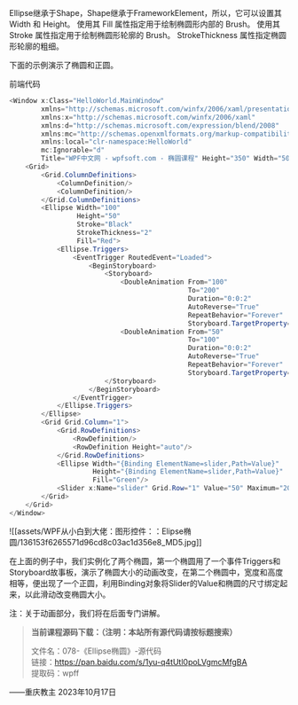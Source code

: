 Ellipse继承于Shape，Shape继承于FrameworkElement，所以，它可以设置其 Width 和 Height。 使用其 Fill 属性指定用于绘制椭圆形内部的 Brush。 使用其 Stroke 属性指定用于绘制椭圆形轮廓的 Brush。 StrokeThickness 属性指定椭圆形轮廓的粗细。

下面的示例演示了椭圆和正圆。

前端代码

```cs
<Window x:Class="HelloWorld.MainWindow"
        xmlns="http://schemas.microsoft.com/winfx/2006/xaml/presentation"
        xmlns:x="http://schemas.microsoft.com/winfx/2006/xaml"
        xmlns:d="http://schemas.microsoft.com/expression/blend/2008"
        xmlns:mc="http://schemas.openxmlformats.org/markup-compatibility/2006"
        xmlns:local="clr-namespace:HelloWorld"
        mc:Ignorable="d"
        Title="WPF中文网 - wpfsoft.com - 椭圆课程" Height="350" Width="500">
    <Grid>
        <Grid.ColumnDefinitions>
            <ColumnDefinition/>
            <ColumnDefinition/>
        </Grid.ColumnDefinitions>
        <Ellipse Width="100" 
                 Height="50" 
                 Stroke="Black" 
                 StrokeThickness="2" 
                 Fill="Red">
            <Ellipse.Triggers>
                <EventTrigger RoutedEvent="Loaded">
                    <BeginStoryboard>
                        <Storyboard>
                            <DoubleAnimation From="100" 
                                             To="200" 
                                             Duration="0:0:2" 
                                             AutoReverse="True" 
                                             RepeatBehavior="Forever"
                                             Storyboard.TargetProperty="(Ellipse.Width)" />
                            <DoubleAnimation From="50" 
                                             To="100" 
                                             Duration="0:0:2" 
                                             AutoReverse="True" 
                                             RepeatBehavior="Forever"
                                             Storyboard.TargetProperty="(Ellipse.Height)" />
                        </Storyboard>
                    </BeginStoryboard>
                </EventTrigger>
            </Ellipse.Triggers>
        </Ellipse>
        <Grid Grid.Column="1">
            <Grid.RowDefinitions>
                <RowDefinition/>
                <RowDefinition Height="auto"/>
            </Grid.RowDefinitions>
            <Ellipse Width="{Binding ElementName=slider,Path=Value}" 
                     Height="{Binding ElementName=slider,Path=Value}" 
                     Fill="Green"/>
            <Slider x:Name="slider" Grid.Row="1" Value="50" Maximum="200"/>
        </Grid>
    </Grid>
</Window>
```

![[assets/WPF从小白到大佬：图形控件：：Elipse椭圆/136153f6265571d96cd8c03ac1d356e8_MD5.jpg]]

在上面的例子中，我们实例化了两个椭圆，第一个椭圆用了一个事件Triggers和Storyboard故事板，演示了椭圆大小的动画改变，在第二个椭圆中，宽度和高度相等，便出现了一个正圆，利用Binding对象将Slider的Value和椭圆的尺寸绑定起来，以此滑动改变椭圆大小。

注：关于动画部分，我们将在后面专门讲解。

> **当前课程源码下载：（注明：本站所有源代码请按标题搜索）**
> 
> 文件名：078-《Ellipse椭圆》-源代码  
> 链接：https://pan.baidu.com/s/1yu-q4tUtl0poLVgmcMfgBA  
> 提取码：wpff

——重庆教主 2023年10月17日